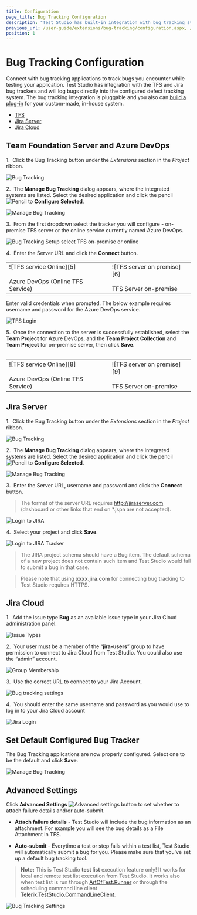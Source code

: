 ```yaml
---
title: Configuration
page_title: Bug Tracking Configuration
description: "Test Studio has built-in integration with bug tracking systems like TFS, VSTS, Visual Studio Team Services, Azure DevOps, online TFS, Visual Studioo online, Jira, Jira Cloud."
previous_url: /user-guide/extensions/bug-tracking/configuration.aspx, /user-guide/extensions/bug-tracking/configuration
position: 1
---
```

# Bug Tracking Configuration

Connect with bug tracking applications to track bugs you encounter while testing your application. Test Studio has integration with the TFS and Jira bug trackers and will log bugs directly into the configured defect tracking system. The bug tracking integration is pluggable and you also can <a href="/features/integration/bug-tracking/custom-plugin" target="_blank">build a plug-in</a> for your custom-made, in-house system.

- <a href="/features/integration/bug-tracking/configuration#team-foundation-server-and-azure-devops">TFS</a>
- <a href="/features/integration/bug-tracking/configuration#jira-server">Jira Server</a>
- <a href="/features/integration/bug-tracking/configuration#jira-cloud">Jira Cloud</a>

## Team Foundation Server and Azure DevOps

1.&nbsp; Click the Bug Tracking button under the *Extensions* section in the *Project* ribbon.

![Bug Tracking][1]

2.&nbsp; The **Manage Bug Tracking** dialog appears, where the integrated systems are listed. Select the desired application and click the pencil ![Pencil][2] to **Configure Selected**.

![Manage Bug Tracking][3]

3.&nbsp; From the first dropdown select the tracker you will configure - on-premise TFS server or the online service currently named Azure DevOps.

![Bug Tracking Setup select TFS on-premise or online][4]

4.&nbsp; Enter the Server URL and click the **Connect** button.

<table id=no-table>
	<tr>
		<td>![TFS service Online][5] <br><br>Azure DevOps (Online TFS Service)</td>
		<td>![TFS server on premise][6] <br><br>TFS Server on-premise</td>
	</tr>
<table>

Enter valid credentials when prompted. The below example requires username and password for the Azure DevOps service. 

![TFS Login][7]

5.&nbsp; Once the connection to the server is successfully established, select the **Team Project** for Azure DevOps, and the **Team Project Collection** and **Team Project** for on-premise server, then click **Save**.

<table id=no-table>
	<tr>
		<td>![TFS service Online][8] <br><br>Azure DevOps (Online TFS Service)</td>
		<td>![TFS server on premise][9] <br><br>TFS Server on-premise</td>
	</tr>
<table>

## Jira Server

1.&nbsp; Click the Bug Tracking button under the *Extensions* section in the *Project* ribbon.

![Bug Tracking][1]

2.&nbsp; The **Manage Bug Tracking** dialog appears, where the integrated systems are listed. Select the desired application and click the pencil ![Pencil][2] to **Configure Selected**.

![Manage Bug Tracking][30]

3.&nbsp; Enter the Server URL, username and password and click the **Connect** button.

> The format of the server URL requires http://jiraserver.com (dashboard or other links that end on *.jspa are not accepted).

![Login to JIRA][10]

4.&nbsp; Select your project and click **Save**.

![Login to JIRA Tracker][11]

> The JIRA project schema should have a Bug item. The default schema of a new project does not contain such item and Test Studio would fail to submit a bug in that case.

> Please note that using **xxxx.jira.com** for connecting bug tracking to Test Studio requires HTTPS.

## Jira Cloud

1.&nbsp; Add the issue type **Bug** as an available issue type in your Jira Cloud administration panel.

![Issue Types][13]

2.&nbsp; Your user must be a member of the “**jira-users**” group to  have permission to connect to Jira Cloud from Test Studio. You could also use the “admin” account. 

![Group Membership][14]

3.&nbsp; Use the correct URL to connect to your Jira Account.

![Bug tracking settings][15]

4.&nbsp; You should enter the same username and password as you would use to log in to your Jira Cloud account

![Jira Login][16]

## Set Default Configured Bug Tracker

The Bug Tracking applications are now properly configured. Select one to be the default and click **Save**.

![Manage Bug Tracking][12]

## Advanced Settings

Click **Advanced Settings** ![Advanced settings button][20] to set whether to attach failure details and/or auto-submit.

* **Attach failure details** - Test Studio will include the bug information as an attachment. For example you will see the bug details as a File Attachment in TFS.

* **Auto-submit** - Everytime a test or step fails within a test list, Test Studio will automatically submit a bug for you. Please make sure that you've set up a default bug tracking tool.<br>

>**Note:** This is Test Studio **test list** execution feature only! It works for local and remote test list execution from Test Studio. It works also when test list is run through <a href="/features/test-runners/artoftest-runner" target="_blank">ArtOfTest.Runner</a> or through the scheduling command line client <a href="/features/scheduling-test-runs/tts-command-line-client" target="_blank">Telerik.TestStudio.CommandLineClient</a>.

![Bug Tracking Settings][21]

[1]: /img/features/integration/bug-tracking/configuration/fig1.png
[2]: /img/features/integration/bug-tracking/configuration/fig2.png
[3]: /img/features/integration/bug-tracking/configuration/fig3.png
[4]: /img/features/integration/bug-tracking/configuration/fig4.png
[5]: /img/features/integration/bug-tracking/configuration/fig5.png
[6]: /img/features/integration/bug-tracking/configuration/fig6.png
[7]: /img/features/integration/bug-tracking/configuration/fig7.png
[8]: /img/features/integration/bug-tracking/configuration/fig8.png
[9]: /img/features/integration/bug-tracking/configuration/fig9.png
[10]: /img/features/integration/bug-tracking/configuration/fig10.png
[11]: /img/features/integration/bug-tracking/configuration/fig11.png
[12]: /img/features/integration/bug-tracking/configuration/fig12.png
[13]: /img/features/integration/bug-tracking/configuration/fig13.jpg
[14]: /img/features/integration/bug-tracking/configuration/fig14.jpg
[15]: /img/features/integration/bug-tracking/configuration/fig15.jpg
[16]: /img/features/integration/bug-tracking/configuration/fig16.jpg
[30]: /img/features/integration/bug-tracking/configuration/fig3-jira.png
[20]: /img/features/integration/bug-tracking/configuration/advanced-settings.png
[21]: /img/features/integration/bug-tracking/configuration/choose-advanced-settings.png
[22]: /img/features/integration/bug-tracking/configuration/import-from-exploratory.png
